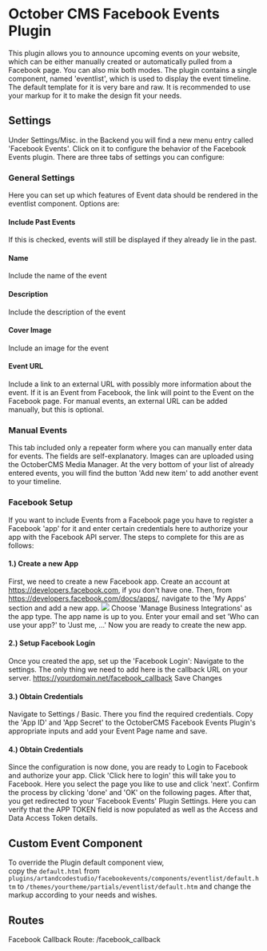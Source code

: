 # October CMS Facebook Events Plugin

This plugin allows you to announce upcoming events on your website, which can be either manually created or automatically pulled from a Facebook page. You can also mix both modes.
The plugin contains a single component, named 'eventlist', which is used to display the event timeline. The default template for it is very bare and raw. It is recommended to use your markup for it to make the design fit your needs.

## Settings
Under Settings/Misc. in the Backend you will find a new menu entry called 'Facebook Events'.
Click on it to configure the behavior of the Facebook Events plugin. There are three tabs of settings you can configure:

### General Settings

Here you can set up which features of Event data should be rendered in the eventlist component. Options are:

#### Include Past Events
If this is checked, events will still be displayed if they already lie in the past.
#### Name
Include the name of the event
#### Description
Include the description of the event
#### Cover Image
Include an image for the event
#### Event URL
Include a link to an external URL with possibly more information about the event. If it is an Event from Facebook, the link will point to the Event on the Facebook page. For manual events, an external URL can be added manually, but this is optional.

### Manual Events

This tab included only a repeater form where you can manually enter data for events. The fields are self-explanatory. Images can are uploaded using the OctoberCMS Media Manager.
At the very bottom of your list of already entered events, you will find the button 'Add new item' to add another event to your timeline.

### Facebook Setup

If you want to include Events from a Facebook page you have to register a Facebook 'app' for it and enter certain credentials here to authorize your app with the Facebook API server. The steps to complete for this are as follows:

#### 1.) Create a new App
First, we need to create a new Facebook app.
Create an account at https://developers.facebook.com, if you don't have one. Then, from https://developers.facebook.com/docs/apps/, navigate to the 'My Apps' section and add a new app.
![](https://github.com/ArtCodeStudio/facebookevents-october-plugin/blob/master/docs/images/Add_new_App.png)
Choose 'Manage Business Integrations' as the app type.
The app name is up to you.
Enter your email and set 'Who can use your app?' to 'Just me, ...'
Now you are ready to create the new app.

#### 2.) Setup Facebook Login
Once you created the app, set up the 'Facebook Login': Navigate to the settings.
The only thing we need to add here is the callback URL on your server.
https://yourdomain.net/facebook_callback
Save Changes

#### 3.) Obtain Credentials
Navigate to Settings / Basic.
There you find the required credentials.
Copy the 'App ID' and 'App Secret' to the OctoberCMS Facebook Events Plugin's appropriate inputs and add your Event Page name and save.

#### 4.) Obtain Credentials
Since the configuration is now done, you are ready to Login to Facebook and authorize your app.
Click 'Click here to login' this will take you to Facebook.
Here you select the page you like to use and click 'next'.
Confirm the process by clicking 'done' and 'OK' on the following pages.
After that, you get redirected to your 'Facebook Events' Plugin Settings.
Here you can verify that the APP TOKEN field is now populated as well as the Access and Data Access Token details.

## Custom Event Component
To override the Plugin default component view,  
copy the ```default.html``` from ```plugins/artandcodestudio/facebookevents/components/eventlist/default.htm``` to ```/themes/yourtheme/partials/eventlist/default.htm``` and change the markup according to your needs and wishes.

## Routes
Facebook Callback Route: /facebook_callback

